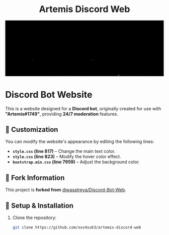 <div align="center">
    <h1 align="center"> Artemis Discord Web </h1>
    <p align='center'><img src="./assets/images/artemis.gif"></p>
</div>

# Discord Bot Website  

This is a website designed for a **Discord bot**, originally created for use with **"Artemis#1749"**, providing **24/7 moderation** features.  

## 🎨 Customization  
You can modify the website's appearance by editing the following lines:  
- **`style.css` (line 817)** – Change the main text color.  
- **`style.css` (line 823)** – Modify the hover color effect.  
- **`bootstrap.min.css` (line 7959)** – Adjust the background color.  

## 📌 Fork Information  
This project is **forked from** [diwasatreya/Discord-Bot-Web](https://github.com/diwasatreya/Discord-Bot-Web).  

## 🔧 Setup & Installation  
1. Clone the repository:  
   ```bash
   git clone https://github.com/xxs4suk3/artemis-discord-web
